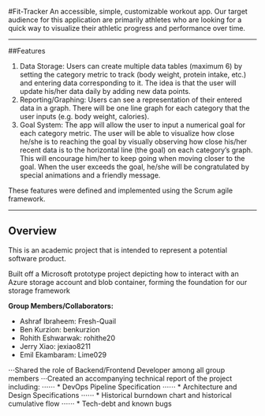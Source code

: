 #Fit-Tracker
An accessible, simple, customizable workout app.
Our target audience for this application are primarily athletes who are looking for a quick way to visualize their athletic progress and performance over time.

***

##Features
1. Data Storage: Users can create multiple data tables (maximum 6) by setting the category metric to track (body weight, protein intake, etc.) and entering data corresponding to it. The idea is that the user will update his/her data daily by adding new data points.
2. Reporting/Graphing: Users can see a representation of their entered data in a graph. There will be one line graph for each category that the user inputs (e.g. body weight, calories).
3. Goal System: The app will allow the user to input a numerical goal for each category metric. The user will be able to visualize how close he/she is to reaching the goal by visually observing how close his/her recent data is to the horizontal line (the goal) on each category’s graph. This will encourage him/her to keep going when moving closer to the goal. When the user exceeds the goal, he/she will be congratulated by special animations and a friendly message.

These features were defined and implemented using the Scrum agile framework.
***

## Overview
This is an academic project that is intended to represent a potential software product.

Built off a Microsoft prototype project depicting how to interact with an Azure storage account and blob container,
forming the foundation for our storage framework

**Group Members/Collaborators:**
* Ashraf Ibraheem: Fresh-Quail
* Ben Kurzion: benkurzion
* Rohith Eshwarwak: rohithe20
* Jerry Xiao: jexiao8211
* Emil Ekambaram: Lime029

⋅⋅⋅Shared the role of Backend/Frontend Developer among all group members
⋅⋅⋅Created an accompanying technical report of the project including:
⋅⋅⋅⋅⋅⋅ * DevOps Pipeline Specification
⋅⋅⋅⋅⋅⋅ * Architecture and Design Specifications
⋅⋅⋅⋅⋅⋅ * Historical burndown chart and historical cumulative flow
⋅⋅⋅⋅⋅⋅ * Tech-debt and known bugs

